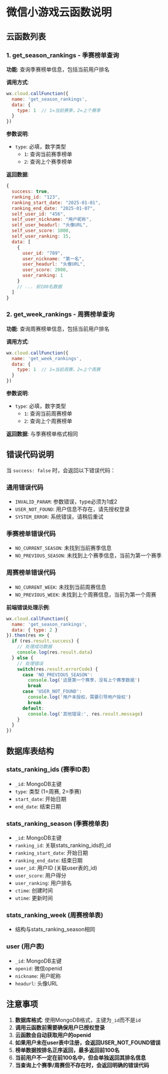 # 微信小游戏云函数说明

## 云函数列表

### 1. get_season_rankings - 季赛榜单查询

**功能**: 查询季赛榜单信息，包括当前用户排名

**调用方式**:
```javascript
wx.cloud.callFunction({
  name: 'get_season_rankings',
  data: {
    type: 1  // 1=当前赛季，2=上个赛季
  }
})
```

**参数说明**:
- `type`: 必填，数字类型
  - `1`: 查询当前赛季榜单
  - `2`: 查询上个赛季榜单

**返回数据**:
```javascript
{
  success: true,
  ranking_id: "123",
  ranking_start_date: "2025-01-01",
  ranking_end_date: "2025-01-07",
  self_user_id: "456",
  self_user_nickname: "用户昵称",
  self_user_headurl: "头像URL",
  self_user_score: 1000,
  self_user_ranking: 15,
  data: [
    {
      user_id: "789",
      user_nickname: "第一名",
      user_headurl: "头像URL",
      user_score: 2000,
      user_ranking: 1
    }
    // ... 前100名数据
  ]
}
```

### 2. get_week_rankings - 周赛榜单查询

**功能**: 查询周赛榜单信息，包括当前用户排名

**调用方式**:
```javascript
wx.cloud.callFunction({
  name: 'get_week_rankings',
  data: {
    type: 1  // 1=当前周赛，2=上个周赛
  }
})
```

**参数说明**:
- `type`: 必填，数字类型
  - `1`: 查询当前周赛榜单
  - `2`: 查询上个周赛榜单

**返回数据**: 与季赛榜单格式相同

## 错误代码说明

当 `success: false` 时，会返回以下错误代码：

### 通用错误代码
- `INVALID_PARAM`: 参数错误，type必须为1或2
- `USER_NOT_FOUND`: 用户信息不存在，请先授权登录
- `SYSTEM_ERROR`: 系统错误，请稍后重试

### 季赛榜单错误代码
- `NO_CURRENT_SEASON`: 未找到当前赛季信息
- `NO_PREVIOUS_SEASON`: 未找到上个赛季信息，当前为第一个赛季

### 周赛榜单错误代码
- `NO_CURRENT_WEEK`: 未找到当前周赛信息
- `NO_PREVIOUS_WEEK`: 未找到上个周赛信息，当前为第一个周赛

**前端错误处理示例**:
```javascript
wx.cloud.callFunction({
  name: 'get_season_rankings',
  data: { type: 2 }
}).then(res => {
  if (res.result.success) {
    // 处理成功数据
    console.log(res.result.data)
  } else {
    // 处理错误
    switch(res.result.errorCode) {
      case 'NO_PREVIOUS_SEASON':
        console.log('这是第一个赛季，没有上个赛季数据')
        break
      case 'USER_NOT_FOUND':
        console.log('用户未授权，需要引导用户授权')
        break
      default:
        console.log('其他错误:', res.result.message)
    }
  }
})
```

## 数据库表结构

### stats_ranking_ids (赛季ID表)
- `_id`: MongoDB主键
- `type`: 类型 (1=周赛, 2=季赛)
- `start_date`: 开始日期
- `end_date`: 结束日期

### stats_ranking_season (季赛榜单表)
- `_id`: MongoDB主键
- `ranking_id`: 关联stats_ranking_ids的_id
- `ranking_start_date`: 开始日期
- `ranking_end_date`: 结束日期
- `user_id`: 用户ID (关联user表的_id)
- `user_score`: 用户得分
- `user_ranking`: 用户排名
- `ctime`: 创建时间
- `utime`: 更新时间

### stats_ranking_week (周赛榜单表)
- 结构与stats_ranking_season相同

### user (用户表)
- `_id`: MongoDB主键
- `openid`: 微信openid
- `nickname`: 用户昵称
- `headurl`: 头像URL

## 注意事项

1. **数据库格式**: 使用MongoDB格式，主键为`_id`而不是`id`
2. **调用云函数前需要确保用户已授权登录**
3. **云函数会自动获取用户的openid**
4. **如果用户未在user表中注册，会返回USER_NOT_FOUND错误**
5. **榜单数据按排名正序返回，最多返回前100名**
6. **当前用户不一定在前100名中，但会单独返回其排名信息**
7. **当查询上个赛季/周赛但不存在时，会返回明确的错误代码** 